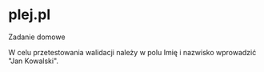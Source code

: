 # plej.pl
Zadanie domowe

W celu przetestowania walidacji należy w polu Imię i nazwisko wprowadzić "Jan Kowalski".
